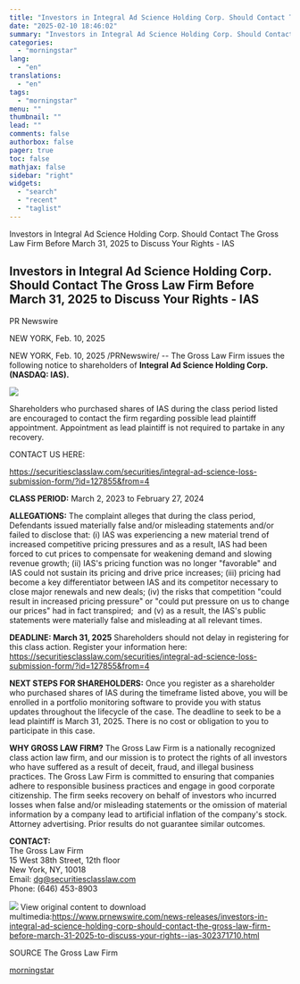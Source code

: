 ```yaml
---
title: "Investors in Integral Ad Science Holding Corp. Should Contact The Gross Law Firm Before March 31, 2025 to Discuss Your Rights - IAS"
date: "2025-02-10 18:46:02"
summary: "Investors in Integral Ad Science Holding Corp. Should Contact The Gross Law Firm Before March 31, 2025 to Discuss Your Rights - IAS Investors in Integral Ad Science Holding Corp. Should Contact The Gross Law Firm Before March 31, 2025 to Discuss Your Rights - IAS PR Newswire NEW YORK,..."
categories:
  - "morningstar"
lang:
  - "en"
translations:
  - "en"
tags:
  - "morningstar"
menu: ""
thumbnail: ""
lead: ""
comments: false
authorbox: false
pager: true
toc: false
mathjax: false
sidebar: "right"
widgets:
  - "search"
  - "recent"
  - "taglist"
---
```


Investors in Integral Ad Science Holding Corp. Should Contact The Gross Law Firm Before March 31, 2025 to Discuss Your Rights - IAS

Investors in Integral Ad Science Holding Corp. Should Contact The Gross Law Firm Before March 31, 2025 to Discuss Your Rights - IAS
-----------------------------------------------------------------------------------------------------------------------------------

PR Newswire

NEW YORK, Feb. 10, 2025


NEW YORK, Feb. 10, 2025 /PRNewswire/ -- The Gross Law Firm issues the following notice to shareholders of **Integral Ad Science Holding Corp. (NASDAQ: IAS).**

[![](https://mma.prnewswire.com/media/2280333/The_Gross_Law_Firm_Logo.jpg)](https://mma.prnewswire.com/media/2280333/The_Gross_Law_Firm_Logo.html)

Shareholders who purchased shares of IAS during the class period listed are encouraged to contact the firm regarding possible lead plaintiff appointment. Appointment as lead plaintiff is not required to partake in any recovery.

CONTACT US HERE:

<https://securitiesclasslaw.com/securities/integral-ad-science-loss-submission-form/?id=127855&from=4>

**CLASS PERIOD:** March 2, 2023 to February 27, 2024

**ALLEGATIONS:** The complaint alleges that during the class period, Defendants issued materially false and/or misleading statements and/or failed to disclose that: (i) IAS was experiencing a new material trend of increased competitive pricing pressures and as a result, IAS had been forced to cut prices to compensate for weakening demand and slowing revenue growth; (ii) IAS's pricing function was no longer "favorable" and IAS could not sustain its pricing and drive price increases; (iii) pricing had become a key differentiator between IAS and its competitor necessary to close major renewals and new deals; (iv) the risks that competition "could result in increased pricing pressure" or "could put pressure on us to change our prices" had in fact transpired;  and (v) as a result, the IAS's public statements were materially false and misleading at all relevant times.

**DEADLINE: March 31, 2025** Shareholders should not delay in registering for this class action. Register your information here: <https://securitiesclasslaw.com/securities/integral-ad-science-loss-submission-form/?id=127855&from=4>

**NEXT STEPS FOR SHAREHOLDERS:** Once you register as a shareholder who purchased shares of IAS during the timeframe listed above, you will be enrolled in a portfolio monitoring software to provide you with status updates throughout the lifecycle of the case. The deadline to seek to be a lead plaintiff is March 31, 2025. There is no cost or obligation to you to participate in this case.

**WHY GROSS LAW FIRM?** The Gross Law Firm is a nationally recognized class action law firm, and our mission is to protect the rights of all investors who have suffered as a result of deceit, fraud, and illegal business practices. The Gross Law Firm is committed to ensuring that companies adhere to responsible business practices and engage in good corporate citizenship. The firm seeks recovery on behalf of investors who incurred losses when false and/or misleading statements or the omission of material information by a company lead to artificial inflation of the company's stock. Attorney advertising. Prior results do not guarantee similar outcomes.

**CONTACT:**  
The Gross Law Firm  
15 West 38th Street, 12th floor  
New York, NY, 10018  
Email: [dg@securitiesclasslaw.com](mailto:dg@securitiesclasslaw.com)  
Phone: (646) 453-8903

 ![](https://c212.net/c/img/favicon.png?sn=NY14872&sd=2025-02-10) View original content to download multimedia:<https://www.prnewswire.com/news-releases/investors-in-integral-ad-science-holding-corp-should-contact-the-gross-law-firm-before-march-31-2025-to-discuss-your-rights--ias-302371710.html>

SOURCE The Gross Law Firm

[morningstar](https://www.morningstar.com/news/pr-newswire/20250210ny14872/investors-in-integral-ad-science-holding-corp-should-contact-the-gross-law-firm-before-march-31-2025-to-discuss-your-rights-ias)
